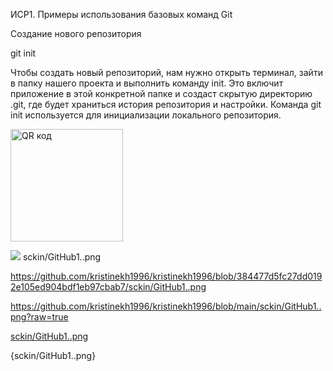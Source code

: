 ИСР1. Примеры использования базовых команд Git

Создание нового репозитория

git init

Чтобы создать новый репозиторий, нам нужно открыть терминал, зайти в папку нашего проекта и выполнить команду init. Это включит приложение в этой конкретной папке и создаст скрытую директорию .git, где будет храниться история репозитория и настройки.
Команда git init используется для инициализации локального репозитория.

<a href="http://qrcoder.ru" target="_blank"><img src="http://qrcoder.ru/code/?https%3A%2F%2Fgithub.com%2Fkristinekh1996%2Fkristinekh1996%2Fblob%2Fmain%2Fsckin%2FGitHub1..png&4&0" width="180" height="180" border="0" title="QR код"></a>

<img src="sckin/GitHub1..png">
sckin/GitHub1..png

https://github.com/kristinekh1996/kristinekh1996/blob/384477d5fc27dd0192e105ed904bdf1eb97cbab7/sckin/GitHub1..png

https://github.com/kristinekh1996/kristinekh1996/blob/main/sckin/GitHub1..png?raw=true

[sckin/GitHub1..png](https://github.com/kristinekh1996/kristinekh1996/blob/main/sckin/GitHub1..png?raw=true.png)

{sckin/GitHub1..png}
